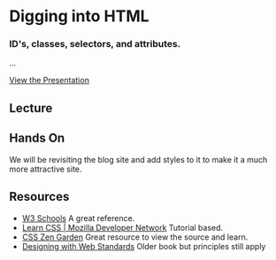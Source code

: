 # Digging into HTML

### ID's, classes, selectors, and attributes.

...

[View the Presentation](presentation.pdf)

## Lecture


## Hands On

We will be revisiting the blog site and add styles to it to make it a much more attractive site.

## Resources

* [W3 Schools](http://www.w3schools.com/css/) A great reference.
* [Learn CSS | Mozilla Developer Network](https://developer.mozilla.org/en-US/learn/css) Tutorial based.
* [CSS Zen Garden](http://www.csszengarden.com/) Great resource to view the source and learn.
* [Designing with Web Standards](http://www.amazon.com/Designing-Web-Standards-3rd-Edition/dp/0321616952) Older book but principles still apply